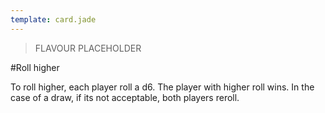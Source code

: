 ```yaml
---
template: card.jade
---
```


> FLAVOUR PLACEHOLDER

#Roll higher

To roll higher, each player roll a d6. The player with higher roll wins. In
the case of a draw, if its not acceptable, both players reroll.
